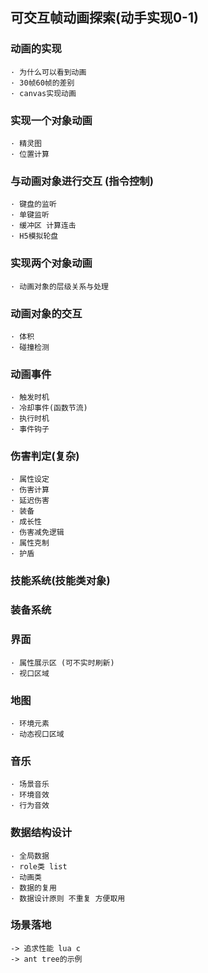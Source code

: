 ## 可交互帧动画探索(动手实现0-1)

### 动画的实现
    · 为什么可以看到动画
    · 30帧60帧的差别
    · canvas实现动画

### 实现一个对象动画
    · 精灵图
    · 位置计算
    
### 与动画对象进行交互 (指令控制)
    · 键盘的监听
    · 单键监听
    · 缓冲区 计算连击
    · H5模拟轮盘

### 实现两个对象动画
    · 动画对象的层级关系与处理

### 动画对象的交互
    · 体积
    · 碰撞检测

### 动画事件
    · 触发时机
    · 冷却事件(函数节流)
    · 执行时机
    · 事件钩子

### 伤害判定(复杂)
    · 属性设定
    · 伤害计算
    · 延迟伤害
    · 装备
    · 成长性
    · 伤害减免逻辑
    · 属性克制
    · 护盾

### 技能系统(技能类对象)

### 装备系统

### 界面
    · 属性展示区 (可不实时刷新)
    · 视口区域

### 地图
    · 环境元素
    · 动态视口区域

### 音乐
    · 场景音乐
    · 环境音效
    · 行为音效

### 数据结构设计
    · 全局数据
    · role类 list
    · 动画类
    · 数据的复用
    · 数据设计原则 不重复 方便取用

### 场景落地
    -> 追求性能 lua c
    -> ant tree的示例
